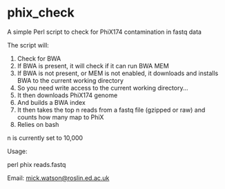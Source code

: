 # phix_check
A simple Perl script to check for PhiX174 contamination in fastq data

The script will:

1. Check for BWA
2. If BWA is present, it will check if it can run BWA MEM
3. If BWA is not present, or MEM is not enabled, it downloads and installs BWA to the current working directory
4. So you need write access to the current working directory...
5. It then downloads PhiX174 genome
6. And builds a BWA index
7. It then takes the top n reads from a fastq file (gzipped or raw) and counts how many map to PhiX
8. Relies on bash

n is currently set to 10,000

Usage:

perl phix reads.fastq

Email: mick.watson@roslin.ed.ac.uk

